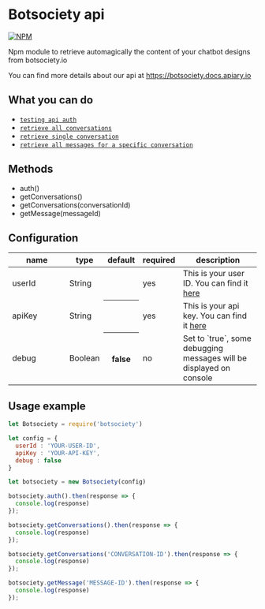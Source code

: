 # Botsociety api
[![NPM](https://nodei.co/npm/botsociety.png)](https://nodei.co/npm/botsociety/)

Npm module to retrieve automagically the content of your chatbot designs from botsociety.io

You can find more details about our api at https://botsociety.docs.apiary.io

## What you can do
- [`testing api auth`](https://botsociety.docs.apiary.io/#reference/0/auth/auth)
- [`retrieve all conversations`](https://botsociety.docs.apiary.io/#reference/0/list-conversations) 
- [`retrieve single conversation`](https://botsociety.docs.apiary.io/#reference/0/get-conversation) 
- [`retrieve all messages for a specific conversation`](https://botsociety.docs.apiary.io/#reference/0/get-message)

## Methods
- auth()
- getConversations()
- getConversations(conversationId)
- getMessage(messageId)


## Configuration
<table class="table table-bordered table-striped">
    <thead>
        <tr>
            <th style="width: 100px;">name</th>
            <th style="width: 50px;">type</th>
            <th>default</th>
            <th>required</th>
            <th>description</th>
        </tr>
    </thead>
    <tbody>
        <tr>
            <td>userId</td>
            <td>String</td>
            <th></th>
            <td>yes</td>
            <td>This is your user ID. You can find it <a target="_blank" href="https://app.botsociety.io/#/account">here</a> </td>
        </tr>
        <tr>
            <td>apiKey</td>
            <td>String</td>
            <th></th>
            <td>yes</td>
            <td>This is your api key. You can find it <a target="_blank" href="https://app.botsociety.io/#/account">here</a> </td>
        </tr>
        <tr>
            <td>debug</td>
            <td>Boolean</td>
            <th>false</th>
            <td>no</td>
            <td>Set to `true`, some debugging messages will be displayed on console</td>
        </tr>
    </tbody>
</table>

## Usage example

```js
let Botsociety = require('botsociety')

let config = {
  userId : 'YOUR-USER-ID',
  apiKey : 'YOUR-API-KEY',
  debug : false
}

let botsociety = new Botsociety(config)

botsociety.auth().then(response => {
  console.log(response)
});

botsociety.getConversations().then(response => {
  console.log(response)
});

botsociety.getConversations('CONVERSATION-ID').then(response => {
  console.log(response)
});

botsociety.getMessage('MESSAGE-ID').then(response => {
  console.log(response)
});
```
